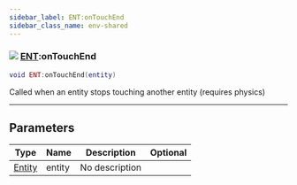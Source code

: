 ```yaml
---
sidebar_label: ENT:onTouchEnd
sidebar_class_name: env-shared
---
```


### ![](/img/wiki/shared.png) [ENT](../ent/README.md):onTouchEnd

```lua
void ENT:onTouchEnd(entity)
```

Called when an entity stops touching another entity (requires physics)<br/>

-----------------
## Parameters

| Type   | Name | Description | Optional |
| ------ | ---- | ----------- | -------: |
| [Entity](../entity/README.md) | entity | No description |   |
